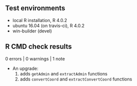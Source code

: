 ## Test environments
* local R installation, R 4.0.2
* ubuntu 16.04 (on travis-ci), R 4.0.2
* win-builder (devel)

## R CMD check results

0 errors | 0 warnings | 1 note

* An upgrade:
  1. adds `getAdmin` and `extractAdmin` functions
  2. adds `convertCoord` and `extractConvertCoord` functions
